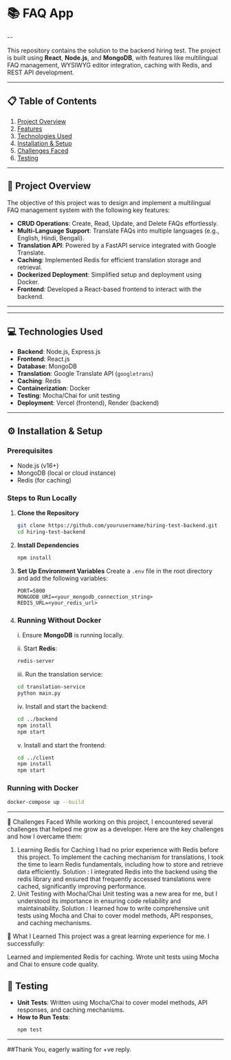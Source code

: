 # 📚 FAQ App
--

This repository contains the solution to the backend hiring test. The project is built using **React**, **Node.js**, and **MongoDB**, with features like multilingual FAQ management, WYSIWYG editor integration, caching with Redis, and REST API development.

---

## 📋 Table of Contents

1. [Project Overview](#project-overview)
2. [Features](#features)
3. [Technologies Used](#technologies-used)
4. [Installation & Setup](#installation--setup)
5. [Challenges Faced](#challenges-faced)
6. [Testing](#testing)


---

## 🌟 Project Overview

The objective of this project was to design and implement a multilingual FAQ management system with the following key features:

- **CRUD Operations**: Create, Read, Update, and Delete FAQs effortlessly.
- **Multi-Language Support**: Translate FAQs into multiple languages (e.g., English, Hindi, Bengali).
- **Translation API**: Powered by a FastAPI service integrated with Google Translate.
- **Caching**: Implemented Redis for efficient translation storage and retrieval.
- **Dockerized Deployment**: Simplified setup and deployment using Docker.
- **Frontend**: Developed a React-based frontend to interact with the backend.
---

---

## 💻 Technologies Used

- **Backend**: Node.js, Express.js
- **Frontend**: React.js
- **Database**: MongoDB
- **Translation**: Google Translate API (`googletrans`)
- **Caching**: Redis
- **Containerization**: Docker
- **Testing**: Mocha/Chai for unit testing
- **Deployment**: Vercel (frontend), Render (backend)

---

## ⚙️ Installation & Setup

### Prerequisites

- Node.js (v16+)
- MongoDB (local or cloud instance)
- Redis (for caching)

### Steps to Run Locally

1. **Clone the Repository**
   ```bash
   git clone https://github.com/yourusername/hiring-test-backend.git
   cd hiring-test-backend
   ```

2. **Install Dependencies**
   ```bash
   npm install
   ```

3. **Set Up Environment Variables**
   Create a `.env` file in the root directory and add the following variables:
   ```env
   PORT=5000
   MONGODB_URI=<your_mongodb_connection_string>
   REDIS_URL=<your_redis_url>
   ```

4. ### Running Without Docker
   i. Ensure **MongoDB** is running locally.

   ii. Start **Redis**:
      ```bash
      redis-server
      ```
   iii. Run the translation service:
      ```bash
      cd translation-service
      python main.py
      ```
   iv. Install and start the backend:
      ```bash
      cd ../backend
      npm install
      npm start
      ```
   v. Install and start the frontend:
      ```bash
      cd ../client
      npm install
      npm start
      ```

### Running with Docker
```bash
docker-compose up --build
```

---

🧩 Challenges Faced
While working on this project, I encountered several challenges that helped me grow as a developer. Here are the key challenges and how I overcame them:

1. Learning Redis for Caching
I had no prior experience with Redis before this project. To implement the caching mechanism for translations, I took the time to learn Redis fundamentals, including how to store and retrieve data efficiently.
Solution : I integrated Redis into the backend using the redis library and ensured that frequently accessed translations were cached, significantly improving performance.
2. Unit Testing with Mocha/Chai
Unit testing was a new area for me, but I understood its importance in ensuring code reliability and maintainability.
Solution : I learned how to write comprehensive unit tests using Mocha and Chai to cover model methods, API responses, and caching mechanisms.

🌟 What I Learned
This project was a great learning experience for me. I successfully:

Learned and implemented Redis for caching.
Wrote unit tests using Mocha and Chai to ensure code quality.


## 🧪 Testing

- **Unit Tests**: Written using Mocha/Chai to cover model methods, API responses, and caching mechanisms.
- **How to Run Tests**:
  ```bash
  npm test
  ```

---


##Thank You, eagerly waiting for +ve reply.
